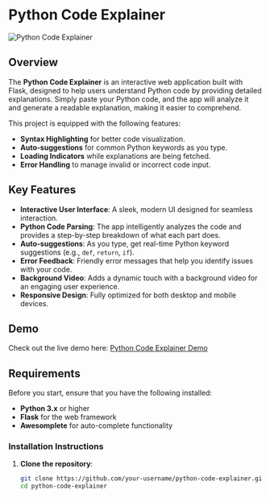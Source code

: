 # Python Code Explainer

![Python Code Explainer](https://img.shields.io/badge/Flask-%23000?style=for-the-badge&logo=flask&logoColor=white)

## Overview

The **Python Code Explainer** is an interactive web application built with Flask, designed to help users understand Python code by providing detailed explanations. Simply paste your Python code, and the app will analyze it and generate a readable explanation, making it easier to comprehend.

This project is equipped with the following features:
- **Syntax Highlighting** for better code visualization.
- **Auto-suggestions** for common Python keywords as you type.
- **Loading Indicators** while explanations are being fetched.
- **Error Handling** to manage invalid or incorrect code input.

## Key Features

- **Interactive User Interface**: A sleek, modern UI designed for seamless interaction.
- **Python Code Parsing**: The app intelligently analyzes the code and provides a step-by-step breakdown of what each part does.
- **Auto-suggestions**: As you type, get real-time Python keyword suggestions (e.g., `def`, `return`, `if`).
- **Error Feedback**: Friendly error messages that help you identify issues with your code.
- **Background Video**: Adds a dynamic touch with a background video for an engaging user experience.
- **Responsive Design**: Fully optimized for both desktop and mobile devices.

## Demo

Check out the live demo here: [Python Code Explainer Demo](http://127.0.0.1:5000/)

## Requirements

Before you start, ensure that you have the following installed:

- **Python 3.x** or higher
- **Flask** for the web framework
- **Awesomplete** for auto-complete functionality

### Installation Instructions

1. **Clone the repository**:
   ```bash
   git clone https://github.com/your-username/python-code-explainer.git
   cd python-code-explainer
